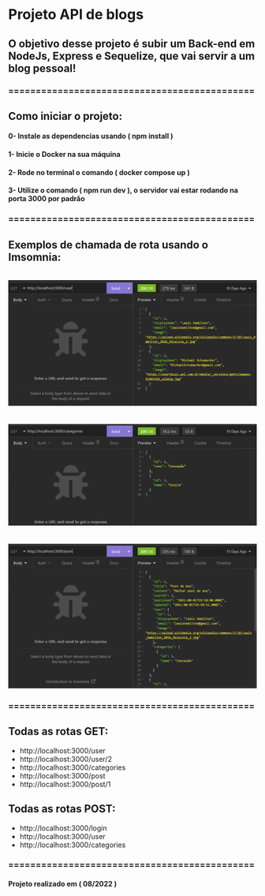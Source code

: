 # Projeto API de blogs

## O objetivo desse projeto é subir um Back-end em NodeJs, Express e Sequelize, que vai servir a um blog pessoal!

### =============================================

## Como iniciar o projeto:

#### 0- Instale as dependencias usando ( npm install )
#### 1- Inicie o Docker na sua máquina
#### 2- Rode no terminal o comando ( docker compose up )
#### 3- Utilize o comando ( npm run dev ), o servidor vai estar rodando na porta 3000 por padrão

### =============================================

## Exemplos de chamada de rota usando o Imsomnia:
<br>
<img src="./src/images/ex1.png" />
<br>
<br>
<br>
<img src="./src/images/ex2.png" />
<br>
<br>
<br>
<img src="./src/images/ex3.png" />
<br>

### =============================================

## Todas as rotas GET:

- http://localhost:3000/user
- http://localhost:3000/user/2
- http://localhost:3000/categories
- http://localhost:3000/post
- http://localhost:3000/post/1

## Todas as rotas POST:

- http://localhost:3000/login
- http://localhost:3000/user
- http://localhost:3000/categories

### =============================================

#### Projeto realizado em ( 08/2022 )

